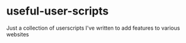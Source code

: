 # useful-user-scripts
Just a collection of userscripts I've written to add features to various websites
